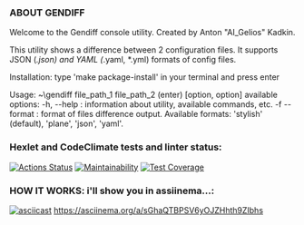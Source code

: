 ### ABOUT GENDIFF
Welcome to the Gendiff console utility.
Created by Anton "AI_Gelios" Kadkin.

This utility shows a difference between 2 configuration files.
It supports JSON (*.json) and YAML (*.yaml, *.yml) formats of config files.

Installation:
type 'make package-install' in your terminal and press enter

Usage:
  ~\gendiff file_path_1 file_path_2 (enter) [option, option]
    available options:
      -h, --help : information about utility, available commands, etc.
      -f --format : format of files difference output. Available formats: 'stylish' (default), 'plane', 'json', 'yaml'. 

### Hexlet and CodeClimate tests and linter status:
[![Actions Status](https://github.com/AIGelios/python-project-50/actions/workflows/hexlet-check.yml/badge.svg)](https://github.com/AIGelios/python-project-50/actions)
[![Maintainability](https://api.codeclimate.com/v1/badges/24b07c2c9d3dbe3b4547/maintainability)](https://codeclimate.com/github/AIGelios/python-project-50/maintainability)
[![Test Coverage](https://api.codeclimate.com/v1/badges/24b07c2c9d3dbe3b4547/test_coverage)](https://codeclimate.com/github/AIGelios/python-project-50/test_coverage)

### HOW IT WORKS: i'll show you in assiinema...:
[![asciicast](https://asciinema.org/a/sGhaQTBPSV6yOJZHhth9ZIbhs.svg)](https://asciinema.org/a/sGhaQTBPSV6yOJZHhth9ZIbhs)
https://asciinema.org/a/sGhaQTBPSV6yOJZHhth9ZIbhs



